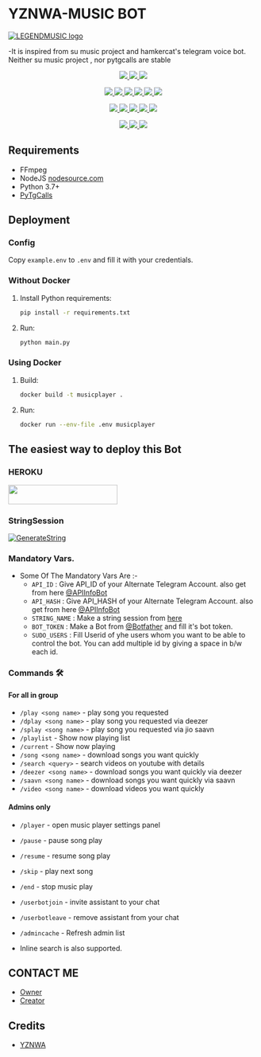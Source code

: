 # YZNWA-MUSIC BOT
[![LEGENDMUSIC logo](https://telegra.ph/file/4c96dc821c1d9375c033a.jpg)](https://t.me/Abcdmukakntl)


-It is inspired from su music project and hamkercat's telegram voice bot.
Neither su music project , nor pytgcalls are stable


<p align="center">
<a href="https://app.codacy.com/gh/LEGEND-OS/LEGENDMUSIC?utm_source=github.com&utm_medium=referral&utm_content=LEGEND-OS/LEGENDMUSIC&utm_campaign=Badge_Grade_Settings" alt="Codacy Badge">
<img src="https://api.codacy.com/project/badge/Grade/6141417ceaf84545bab6bd671503df51" /> </a>
<a href="https://github.com/LEGEND-OS/LEGENDMUSIC" alt="Libraries.io dependency status for GitHub repo"> <img src="https://img.shields.io/librariesio/github/LEGEND-OS/LEGENDMUSIC" /> </a>
<a href="http://hits.dwyl.com/LEGEND-OS/LEGENDMUSIC" alt="HitCount"> <img src="http://hits.dwyl.com/LEGEND-OS/LEGENDMUSIC.svg" /> </a>
</p>
<p align="center">
<a href="https://github.com/LEGEND-OS/LEGENDMUSIC" alt="GitHub closed issues"> <img src="https://img.shields.io/github/issues-closed-raw/LEGEND-OS/LEGENDMUSIC?style=flat&logo=github&color=success" /> </a>
<a href="https://github.com/LEGEND-OS/LEGENDMUSIC" alt="GitHub commit activity"> <img src="https://img.shields.io/github/commit-activity/m/LEGEND-OS/LEGENDMUSIC" /> </a>
<a href="https://github.com/LEGEND-OS/LEGENDMUSIC/graphs/contributors" alt="GitHub contributors"> <img src="https://img.shields.io/github/contributors/LEGEND-OS/LEGENDMUSIC?style=flat&logo=github" /> </a>
<a href="https://github.com/LEGEND-OS/LEGENDMUSIC/network/members" alt="GitHub forks"> <img src="https://img.shields.io/github/forks/LEGEND-OS/LEGENDMUSIC?label=Forks&logo=github" /> </a>
<a href="https://github.com/LEGEND-OS/LEGENDMUSIC" alt="GitHub closed pull requests"> <img src="https://img.shields.io/github/issues-pr-closed-raw/LEGEND-OS/LEGENDMUSIC?color=success" /> </a>
<a href="https://github.com/LEGEND-OS/LEGENDMUSIC" alt="GitHub issues"> <img src="https://img.shields.io/github/issues-raw/LEGEND-OS/LEGENDMUSIC?style=flat&logo=github&color=yellow" /> </a>
</p>
<p align="center">
<a href="https://github.com/LEGEND-OS/LEGENDMUSIC" alt="GitHub release (latest by date including pre-releases)"> <img src="https://img.shields.io/github/v/release/LEGEND-OS/LEGENDMUSIC?include_prereleases?style=flat&logo=github" /> </a>
<a href="https://www.python.org/" alt="made-with-python"> <img src="https://img.shields.io/badge/Made%20with-Python-1f425f.svg?style=flat&logo=python&color=blue" /> </a>
<a href="https://github.com/LEGEND-OS/LEGENDMUSIC" alt="Docker!"> <img src="https://aleen42.github.io/badges/src/docker.svg" /> </a>
<a href="https://github.com/LEGEND-OS/LEGENDMUSIC" alt="GitHub repo size"> <img src="https://img.shields.io/github/repo-size/LEGEND-OS/LEGENDMUSIC" /> </a>
<a href="https://github.com/LEGEND-OS/LEGENDMUSIC/blob/master/LICENSE" alt="GPLv3 license"> <img src="https://img.shields.io/badge/License-GPLv3-blue.svg" /> </a>
</p>
<p align="center">
<a href="https://t.me/Abcdmukakntl" alt="Telegram!"> <img src="https://aleen42.github.io/badges/src/telegram.svg" /> </a>
<a href="https://github.com/LEGEND-OS/LEGENDMUSIC/graphs/commit-activity" alt="Maintenance"> <img src="https://img.shields.io/badge/Maintained%3F-yes-green.svg" /> </a>
<a href="https://makeapullrequest.com" alt="PRs Welcome"> <img src="https://img.shields.io/badge/PRs-welcome-brightgreen.svg?style=flat-square" /> </a>
</p>


## Requirements

- FFmpeg
- NodeJS [nodesource.com](https://nodesource.com/)
- Python 3.7+
- [PyTgCalls](https://github.com/pytgcalls/pytgcalls)

## Deployment

### Config

Copy `example.env` to `.env` and fill it with your credentials.

### Without Docker

1. Install Python requirements:
   ```bash
   pip install -r requirements.txt
   ```
2. Run:
   ```bash
   python main.py
   ```

### Using Docker

1. Build:
   ```bash
   docker build -t musicplayer .
   ```
2. Run:
   ```bash
   docker run --env-file .env musicplayer
   ```

## The easiest way to deploy this Bot
### HEROKU
<a href="https://heroku.com/deploy?template=https://github.com/yznwamusicbot/YZNWAMUSIC"> <img src="https://img.shields.io/badge/Deploy%20To%20Heroku-red?style=for-the-badge&logo=heroku" width="220" height="38.45"/></a></p>

### StringSession

[![GenerateString](https://img.shields.io/badge/repl.it-generateString-yellowgreen)](https://replit.com/@KrishnaJaiswal1/LEGENDMUSIC#main.py) 


### Mandatory Vars.

- Some Of The Mandatory Vars Are :-
   - `API_ID` :  Give API_ID of your Alternate Telegram Account. also get from here [@APIInfoBot](https://t.me/APIinfoBot)
   - `API_HASH` :  Give API_HASH of your Alternate Telegram Account. also get from here [@APIInfoBot](https://t.me/APIinfoBot)
   - `STRING_NAME` :  Make a string session from [here](https://replit.com/@QueenArzoo/VCPlayBot)
   - `BOT_TOKEN` :  Make a Bot from [@Botfather](https://t.me/botfather) and fill it's bot token.
   - `SUDO_USERS` :  Fill Userid of yhe users whom you want to be able to control the bot. You can add multiple id by giving a space in b/w each id.


### Commands 🛠
#### For all in group
- `/play <song name>` - play song you requested
- `/dplay <song name>` - play song you requested via deezer
- `/splay <song name>` - play song you requested via jio saavn
- `/playlist` - Show now playing list
- `/current` - Show now playing
- `/song <song name>` - download songs you want quickly
- `/search <query>` - search videos on youtube with details
- `/deezer <song name>` - download songs you want quickly via deezer
- `/saavn <song name>` - download songs you want quickly via saavn
- `/video <song name>` - download videos you want quickly


#### Admins only
- `/player` - open music player settings panel
- `/pause` - pause song play
- `/resume` - resume song play
- `/skip` - play next song
- `/end` - stop music play
- `/userbotjoin` - invite assistant to your chat
- `/userbotleave` - remove assistant from your chat
- `/admincache` - Refresh admin list

- Inline search is also supported.


## CONTACT ME
- [Owner](https://t.me/Abcdmukakntl)
- [Creator](https://t.me/Abcdmukakntl)

## Credits
- [YZNWA](https://github.com/yznwamusicbot)

